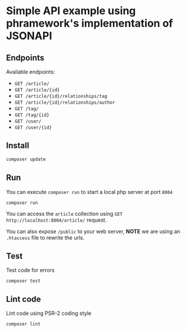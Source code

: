 # Simple API example using phramework's implementation of JSONAPI
## Endpoints
Available endpoints:
- `GET /article/`
- `GET /article/{id}`
- `GET /article/{id}/relationships/tag`
- `GET /article/{id}/relationships/author`
- `GET /tag/`
- `GET /tag/{id}`
- `GET /user/`
- `GET /user/{id}`

## Install

```bash
composer update
```

## Run
You can execute `composer run` to start a local php server at port `8004`

```
composer run
```

You can access the `article` collection using `GET http://localhost:8004/article/` request.

You can also expose `/public` to your web server, **NOTE** we are using an `.htaccess` file to rewrite the urls.

## Test
Test code for errors

```
composer test
```

## Lint code
Lint code using PSR-2 coding style

```
composer lint
```

